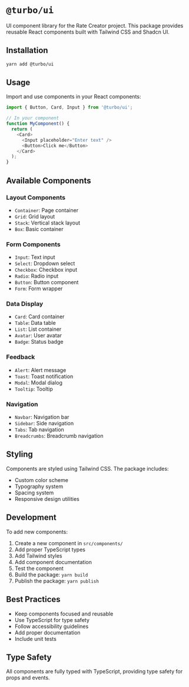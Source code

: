 # `@turbo/ui`

UI component library for the Rate Creator project. This package provides
reusable React components built with Tailwind CSS and Shadcn UI.

## Installation

```bash
yarn add @turbo/ui
```

## Usage

Import and use components in your React components:

```typescript
import { Button, Card, Input } from '@turbo/ui';

// In your component
function MyComponent() {
  return (
    <Card>
      <Input placeholder="Enter text" />
      <Button>Click me</Button>
    </Card>
  );
}
```

## Available Components

### Layout Components

- `Container`: Page container
- `Grid`: Grid layout
- `Stack`: Vertical stack layout
- `Box`: Basic container

### Form Components

- `Input`: Text input
- `Select`: Dropdown select
- `Checkbox`: Checkbox input
- `Radio`: Radio input
- `Button`: Button component
- `Form`: Form wrapper

### Data Display

- `Card`: Card container
- `Table`: Data table
- `List`: List container
- `Avatar`: User avatar
- `Badge`: Status badge

### Feedback

- `Alert`: Alert message
- `Toast`: Toast notification
- `Modal`: Modal dialog
- `Tooltip`: Tooltip

### Navigation

- `Navbar`: Navigation bar
- `Sidebar`: Side navigation
- `Tabs`: Tab navigation
- `Breadcrumbs`: Breadcrumb navigation

## Styling

Components are styled using Tailwind CSS. The package includes:

- Custom color scheme
- Typography system
- Spacing system
- Responsive design utilities

## Development

To add new components:

1. Create a new component in `src/components/`
2. Add proper TypeScript types
3. Add Tailwind styles
4. Add component documentation
5. Test the component
6. Build the package: `yarn build`
7. Publish the package: `yarn publish`

## Best Practices

- Keep components focused and reusable
- Use TypeScript for type safety
- Follow accessibility guidelines
- Add proper documentation
- Include unit tests

## Type Safety

All components are fully typed with TypeScript, providing type safety for props
and events.
